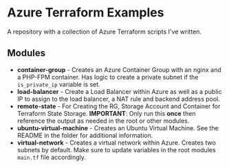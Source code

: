 # Azure Terraform Examples

A repository with a collection of Azure Terraform scripts I've written.

## Modules
* **container-group** - Creates an Azure Container Group with an nginx and a PHP-FPM container.  Has logic to create a private subnet if the `is_private_ip` variable is set.
* **load-balancer** - Create a Load Balancer within Azure as well as a public IP to assign to the load balancer, a NAT rule and backend address pool.
* **remote-state** - For Creating the RG, Storage Account and Container for Terraform State Storage.  **IMPORTANT**: Only run this **once** then reference the output as needed in the root or other modules.
* **ubuntu-virtual-machine** - Creates an Ubuntu Virtual Machine. See the README in the folder for additional information.
* **virtual-network** - Creates a virtual network within Azure. Creates two subnets by default. Make sure to update variables in the root modules `main.tf` file accordingly.
